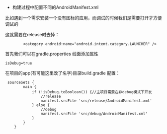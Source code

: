 - 构建过程中配置不同的AndroidManifest.xml

比如遇到一个需求安装一个没有图标的应用，而调试的时候我们是需要打开才方便调试的

这就需要在release时去掉：

            <category android:name="android.intent.category.LAUNCHER" />

首先我们可以在gradle.properties 线面添加属性

    isDebug=true
    
在项目的app(有可能这里改了名字)目录build.gradle 配置：


     sourceSets {
            main {
                if (!isDebug.toBoolean()) {//主项目需要在非debug模式下开发
                    //release
                    manifest.srcFile 'src/release/AndroidManifest.xml'
                } else {
                    //debug
                    manifest.srcFile 'src/debug/AndroidManifest.xml'
                }
            }
        }